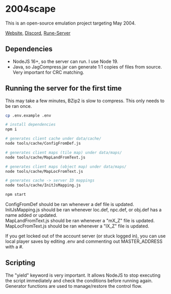 # 2004scape

This is an open-source emulation project targeting May 2004.

[Website](https://2004scape.org), [Discord](https://discord.gg/hN3tHUmZEN), [Rune-Server](https://www.rune-server.ee/runescape-development/rs2-server/projects/701698-lost-city-225-emulation.html)

## Dependencies

- NodeJS 16+, so the server can run. I use Node 19.
- Java, so JagCompress.jar can generate 1:1 copies of files from source. Very important for CRC matching.

## Running the server for the first time

This may take a few minutes, BZip2 is slow to compress. This only needs to be ran once. 

```sh
cp .env.example .env

# install dependencies
npm i

# generates client cache under data/cache/
node tools/cache/ConfigFromDef.js

# generates client maps (tile map) under data/maps/
node tools/cache/MapLandFromText.js

# generates client maps (object map) under data/maps/
node tools/cache/MapLocFromText.js

# generates cache -> server ID mappings
node tools/cache/InitJsMapping.js

npm start
```

ConfigFromDef should be ran whenever a def file is updated.  
InitJsMapping.js should be ran whenever loc.def, npc.def, or obj.def has a name added or updated.  
MapLandFromText.js should be ran whenever a "mX_Z" file is updated.  
MapLocFromText.js should be ran whenever a "lX_Z" file is updated.  

If you get locked out of the account server (or stuck logged in), you can use local player saves by editing .env and commenting out MASTER_ADDRESS with a #.

## Scripting

The "yield" keyword is very important. It allows NodeJS to stop executing the script immediately and check the conditions before running again. Generator functions are used to manage/restore the control flow.  
